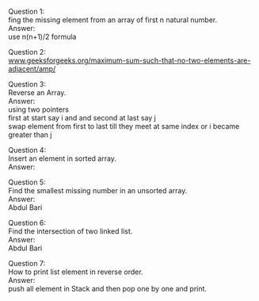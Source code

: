 
Question 1:  
fing the missing element from an array of first n natural number.  
Answer:  
use n(n+1)/2 formula 

Question 2:  
www.geeksforgeeks.org/maximum-sum-such-that-no-two-elements-are-adjacent/amp/

Question 3:  
Reverse an Array.  
Answer:  
using two pointers  
first at start say i and and second at last say j  
swap element from first to last till they meet at same index or i became greater than j  

Question 4:  
Insert an element in sorted array.  
Answer:  

Question 5:  
Find the smallest missing number in an unsorted array.  
Answer:  
Abdul Bari  

Question 6:  
Find the intersection of two linked list.  
Answer:  
Abdul Bari  

Question 7:  
How to print list element in reverse order.  
Answer:  
push all element in Stack and then pop one by one and print.  


